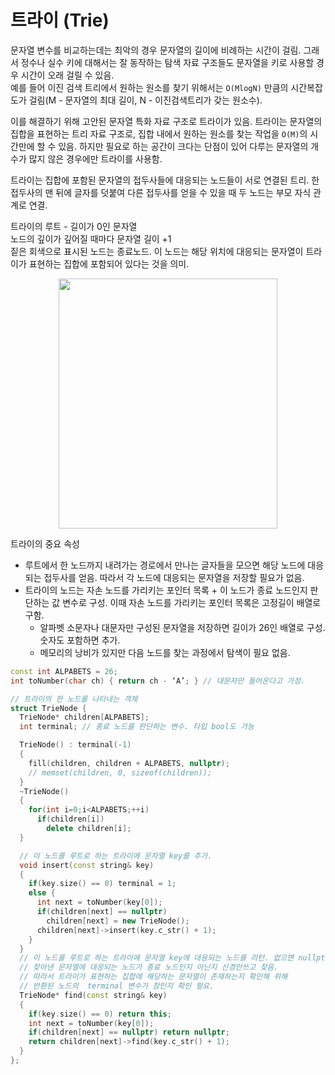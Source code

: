 # 트라이 (Trie)  

문자열 변수를 비교하는데는 최악의 경우 문자열의 길이에 비례하는 시간이 걸림. 그래서 정수나 실수 키에 대해서는 잘 동작하는 탐색 자료 구조들도
문자열을 키로 사용할 경우 시간이 오래 걸릴 수 있음.  
예를 들어 이진 검색 트리에서 원하는 원소를 찾기 위해서는 `O(MlogN)` 만큼의 시간복잡도가 걸림(M - 문자열의 최대 길이, N - 이진검색트리가 갖는 원소수).  

이를 해결하기 위해 고안된 문자열 특화 자료 구조로 트라이가 있음. 트라이는 문자열의 집합을 표현하는 트리 자료 구조로, 
집합 내에서 원하는 원소를 찾는 작업을 `O(M)`의 시간만에 할 수 있음. 
하지만 필요로 하는 공간이 크다는 단점이 있어 다루는 문자열의 개수가 많지 않은 경우에만 트라이를 사용함.  

트라이는 집합에 포함된 문자열의 접두사들에 대응되는 노드들이 서로 연결된 트리. 한 접두사의 맨 뒤에 글자를 덧붙여 다른 접두사를 얻을 수 있을 때 
두 노드는 부모 자식 관계로 연결.

트라이의 루트 - 길이가 0인 문자열  
노드의 깊이가 깊어질 때마다 문자열 길이 +1  
짙은 회색으로 표시된 노드는 종료노드. 이 노드는 해당 위치에 대응되는 문자열이 트라이가 표현하는 집합에 포함되어 있다는 것을 의미.  

<center><img src="https://github.com/rnjstkdah20/study/blob/master/Algorithm/image/Trie.PNG" width="350" height="400"></center>

트라이의 중요 속성
- 루트에서 한 노드까지 내려가는 경로에서 만나는 글자들을 모으면 해당 노드에 대응되는 접두사를 얻음. 따라서 각 노드에 대응되는 문자열을 저장할 필요가 없음.
- 트라이의 노드는 자손 노드를 가리키는 포인터 목록 + 이 노드가 종료 노드인지 판단하는 값 변수로 구성. 이때 자손 노드를 가리키는 포인터 목록은 고정길이 배열로 구함.
  - 알파벳 소문자나 대문자만 구성된 문자열을 저장하면 길이가 26인 배열로 구성. 숫자도 포함하면 추가.
  - 메모리의 낭비가 있지만 다음 노드를 찾는 과정에서 탐색이 필요 없음.
  
```cpp
const int ALPABETS = 26;
int toNumber(char ch) { return ch - ‘A’; } // 대문자만 들어온다고 가정.

// 트라이의 한 노드를 나타내는 객체
struct TrieNode {
  TrieNode* children[ALPABETS];
  int terminal; // 종료 노드를 판단하는 변수. 타입 bool도 가능

  TrieNode() : terminal(-1) 
  {
    fill(children, children + ALPABETS, nullptr);
    // memset(children, 0, sizeof(children));
  }
  ~TrieNode()
  {
    for(int i=0;i<ALPABETS;++i) 
      if(children[i])
        delete children[i];
  }

  // 이 노드를 루트로 하는 트라이에 문자열 key를 추가.
  void insert(const string& key)
  {
    if(key.size() == 0) terminal = 1;
    else {
      int next = toNumber(key[0]);
      if(children[next] == nullptr)
        children[next] = new TrieNode();
      children[next]->insert(key.c_str() + 1);
    }
  }
  // 이 노드를 루트로 하는 트라이에 문자열 key에 대응되는 노드를 리턴. 없으면 nullptr 리턴.
  // 찾아낸 문자열에 대응되는 노드가 종료 노드인지 아닌지 신경안쓰고 찾음.
  // 따라서 트라이가 표현하는 집합에 해당하는 문자열이 존재하는지 확인해 위해
  // 반환된 노드의  terminal 변수가 참인지 확인 필요.
  TrieNode* find(const string& key)
  {
    if(key.size() == 0) return this;
    int next = toNumber(key[0]);
    if(children[next] == nullptr) return nullptr;
    return children[next]->find(key.c_str() + 1);
  }
};
```
